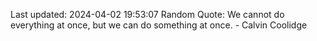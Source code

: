 Last updated: 2024-04-02 19:53:07
Random Quote: We cannot do everything at once, but we can do something at once. - Calvin Coolidge